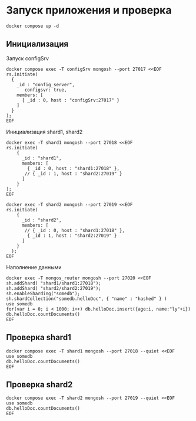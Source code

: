 # Запуск приложения и проверка

```shell
docker compose up -d
```

## Инициализация

Запуск configSrv

```shell
docker compose exec -T configSrv mongosh --port 27017 <<EOF
rs.initiate(
  {
    _id : "config_server",
       configsvr: true,
    members: [
      { _id : 0, host : "configSrv:27017" }
    ]
  }
);
EOF
```

Инициализация shard1, shard2

```shell
docker exec -T shard1 mongosh --port 27018 <<EOF
rs.initiate(
    {
      _id : "shard1",
      members: [
        { _id : 0, host : "shard1:27018" },
       // { _id : 1, host : "shard2:27019" }
      ]
    }
);
EOF
```

```shell
docker exec -T shard2 mongosh --port 27019 <<EOF
rs.initiate(
    {
      _id : "shard2",
      members: [
       // { _id : 0, host : "shard1:27018" },
        { _id : 1, host : "shard2:27019" }
      ]
    }
  );
EOF
```

Наполнение данными

```shell
docker exec -T mongos_router mongosh --port 27020 <<EOF
sh.addShard( "shard1/shard1:27018");
sh.addShard( "shard2/shard2:27019");
sh.enableSharding("somedb");
sh.shardCollection("somedb.helloDoc", { "name" : "hashed" } )
use somedb
for(var i = 0; i < 1000; i++) db.helloDoc.insert({age:i, name:"ly"+i})
db.helloDoc.countDocuments()
EOF
```

## Проверка shard1

```shell
docker compose exec -T shard1 mongosh --port 27018 --quiet <<EOF
use somedb
db.helloDoc.countDocuments()
EOF
```

## Проверка shard2

```shell
docker compose exec -T shard2 mongosh --port 27019 --quiet <<EOF
use somedb
db.helloDoc.countDocuments()
EOF
```
